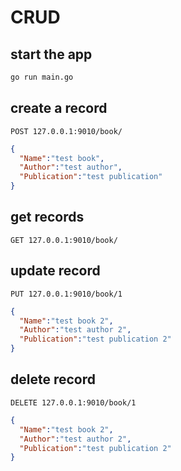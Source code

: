 # CRUD

## start the app

```bash
go run main.go
```

## create a record

`POST 127.0.0.1:9010/book/`

```json
{
  "Name":"test book",
  "Author":"test author",
  "Publication":"test publication"
}
```

## get records

`GET 127.0.0.1:9010/book/`

## update record

`PUT 127.0.0.1:9010/book/1`

```json
{
  "Name":"test book 2",
  "Author":"test author 2",
  "Publication":"test publication 2"
}
```

## delete record

`DELETE 127.0.0.1:9010/book/1`

```json
{
  "Name":"test book 2",
  "Author":"test author 2",
  "Publication":"test publication 2"
}
```